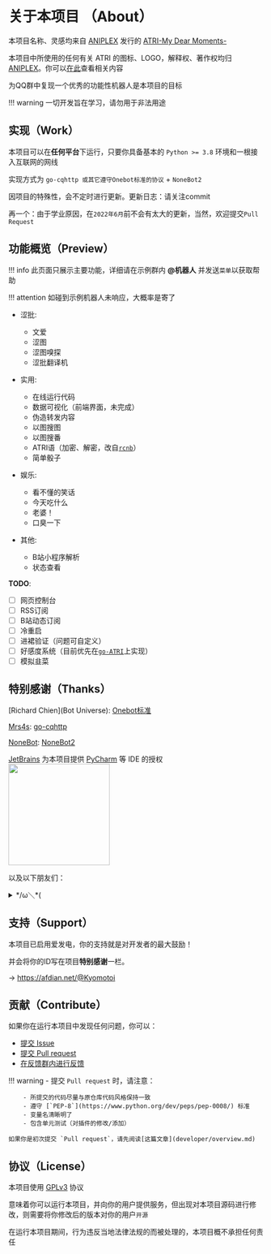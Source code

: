 # 关于本项目 （About）

本项目名称、灵感均来自 [ANIPLEX](https://aniplex-exe.com/) 发行的 [ATRI-My Dear Moments-](https://atri-mdm.com/)

本项目中所使用的任何有关 ATRI 的图标、LOGO，解释权、著作权均归 [ANIPLEX](https://aniplex-exe.com/)。你可以[在此](https://aniplex-exe.com/guidelines/)查看相关内容

为QQ群中复现一个优秀的功能性机器人是本项目的目标

!!! warning
    一切开发旨在学习，请勿用于非法用途

## 实现（Work）

本项目可以在**任何平台**下运行，只要你具备基本的 `Python >= 3.8` 环境和一根接入互联网的网线

实现方式为 `go-cqhttp 或其它遵守Onebot标准的协议` + `NoneBot2`

因项目的特殊性，会不定时进行更新。更新日志：请关注commit

再一个：由于学业原因，在`2022年6月`前不会有太大的更新，当然，欢迎提交`Pull Request`

## 功能概览（Preview）

!!! info
    此页面只展示主要功能，详细请在示例群内 **@机器人** 并发送`菜单`以获取帮助

!!! attention
    如碰到示例机器人未响应，大概率是寄了

- 涩批:
    - 文爱
    - 涩图
    - 涩图嗅探
    - 涩批翻译机

- 实用:
    - 在线运行代码
    - 数据可视化（前端界面，未完成）
    - 伪造转发内容
    - 以图搜图
    - 以图搜番
    - ATRI语（加密、解密，改自[`rcnb`](https://github.com/rcnbapp/RCNB.js)）
    - 简单骰子

- 娱乐:
    - 看不懂的笑话
    - 今天吃什么
    - 老婆！
    - 口臭一下

- 其他:
    - B站小程序解析
    - 状态查看

**TODO**:

  - [ ] 网页控制台
  - [ ] RSS订阅
  - [ ] B站动态订阅
  - [ ] 冷重启
  - [ ] 进裙验证（问题可自定义）
  - [ ] 好感度系统（目前优先在[`go-ATRI`](https://github.com/Kyomotoi/go-ATRI)上实现）
  - [ ] 模拟韭菜

## 特别感谢（Thanks）

[Richard Chien](Bot Universe): [Onebot标准](https://onebot.dev/)

[Mrs4s](https://github.com/Mrs4s): [go-cqhttp](https://github.com/Mrs4s/go-cqhttp)

[NoneBot](https://github.com/nonebot): [NoneBot2](https://github.com/nonebot/nonebot2)

[JetBrains](https://www.jetbrains.com/?from=ATRI) 为本项目提供 [PyCharm](https://www.jetbrains.com/pycharm/?from=ATRI) 等 IDE 的授权<br>
[<img src="https://cdn.jsdelivr.net/gh/Kyomotoi/CDN@master/noting/jetbrains-variant-3.png" width="200"/>](https://www.jetbrains.com/?from=ATRI)

以及以下朋友们：
<details markdown='1'><summary>*/ω＼*(</summary>
    *排名不分现后*<br>
    · 50861735 11.00 CNY<br>
    · 1072324725 17.00 CNY<br>
    · AfdianUser_quGy 5.00 CNY<br>
    · 1752179928 56.14 CNY<br>
    · Mikasa 66.00 CNY<br>
    · SkipM4 32.00 CNY<br>
    · Chunk7 33.00 CNY<br>
    · Wwwwwwalnut 10.00 CNY<br>
    · 演变 5.00 CNY<br>
    · 梓哟P 23.33 CNY<br>
    · Ohdmire 5.00 CNY<br>
    · TerRALi 23.45 CNY<br>
    · 虾仁 10.00 CNY
</details>

## 支持（Support）

本项目已启用爱发电，你的支持就是对开发者的最大鼓励！

并会将你的ID写在项目**特别感谢**一栏。

-> https://afdian.net/@Kyomotoi

## 贡献（Contribute）

如果你在运行本项目中发现任何问题，你可以：

- [提交 Issue](https://github.com/Kyomotoi/ATRI/issues)
- [提交 Pull request](https://github.com/Kyomotoi/ATRI/pulls)
- [在反馈群内进行反馈](https://jq.qq.com/?_wv=1027&k=WoAAYXbJ)

!!! warning
    - 提交 `Pull request` 时，请注意：

        - 所提交的代码尽量与原仓库代码风格保持一致
        - 遵守 [`PEP-8`](https://www.python.org/dev/peps/pep-0008/) 标准
        - 变量名清晰明了
        - 包含单元测试（对插件的修改/添加）
    
    如果你是初次提交 `Pull request`，请先阅读[这篇文章](developer/overview.md)

## 协议（License）

本项目使用 [GPLv3](https://www.gnu.org/licenses/gpl-3.0.html) 协议

意味着你可以运行本项目，并向你的用户提供服务，但出现对本项目源码进行修改，则需要将你修改后的版本对你的用户`开源`

在运行本项目期间，行为违反当地法律法规的而被处理的，本项目概不承担任何责任
